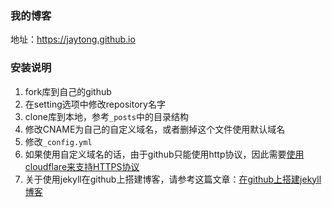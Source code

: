 ### 我的博客
地址：https://jaytong.github.io

### 安装说明
1. fork库到自己的github
2. 在setting选项中修改repository名字
3. clone库到本地，参考`_posts`中的目录结构
4. 修改CNAME为自己的自定义域名，或者删掉这个文件使用默认域名
5. 修改`_config.yml`
6. 如果使用自定义域名的话，由于github只能使用http协议，因此需要[使用cloudflare来支持HTTPS协议](https://www.cloudflare.com)
7. 关于使用jekyll在github上搭建博客，请参考这篇文章：[在github上搭建jekyll博客](http://liuyanwei.jumppo.com/2014/02/12/how-to-deploy-a-blog-on-github-by-jekyll.html)




